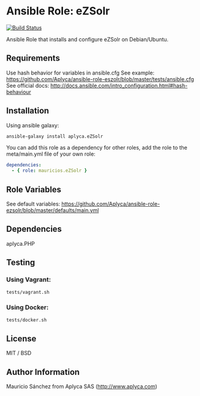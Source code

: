 # Ansible Role: eZSolr

[![Build Status](https://travis-ci.org/Aplyca/ansible-role-ezsolr.svg?branch=master)](https://travis-ci.org/Aplyca/ansible-role-ezsolr)

Ansible Role that installs and configure eZSolr on Debian/Ubuntu.

## Requirements

Use hash behavior for variables in ansible.cfg
See example: https://github.com/Aplyca/ansible-role-eszolr/blob/master/tests/ansible.cfg
See official docs: http://docs.ansible.com/intro_configuration.html#hash-behaviour

## Installation

Using ansible galaxy:
```bash
ansible-galaxy install aplyca.eZSolr
```
You can add this role as a dependency for other roles, add the role to the meta/main.yml file of your own role:
```yaml
dependencies:
  - { role: mauricios.eZSolr }
```

## Role Variables

See default variables: https://github.com/Aplyca/ansible-role-ezsolr/blob/master/defaults/main.yml

## Dependencies

aplyca.PHP

## Testing
### Using Vagrant:

```bash
tests/vagrant.sh
```
### Using Docker:

```bash
tests/docker.sh
```

## License

MIT / BSD

## Author Information

Mauricio Sánchez from Aplyca SAS (http://www.aplyca.com)
